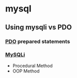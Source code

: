 # mysql

## Using mysqli vs PDO ##

### [PDO](http://markonphp.com/insert-pdo-prepared-statement/) prepared statements ###

### [MySQLi](http://markonphp.com/simple-select-mysqli-php/) ###
  * Procedural Method
  * OOP Method

